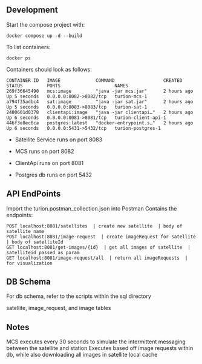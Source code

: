 ## Development

Start the compose project with: 
```
docker compose up -d --build
```

To list containers:
```
docker ps
```

Containers should look as follows:

```
CONTAINER ID   IMAGE             COMMAND                  CREATED       STATUS         PORTS                    NAMES
269f36645490   mcs:image         "java -jar mcs.jar"      2 hours ago   Up 5 seconds   0.0.0.0:8082->8082/tcp   turion-mcs-1
a794f35adbc4   sat:image         "java -jar sat.jar"      2 hours ago   Up 5 seconds   0.0.0.0:8083->8083/tcp   turion-sat-1
2400601d0378   clientapi:image   "java -jar clientapi…"   2 hours ago   Up 6 seconds   0.0.0.0:8081->8081/tcp   turion-client-api-1
446f3e8ec6ca   postgres:latest   "docker-entrypoint.s…"   2 hours ago   Up 6 seconds   0.0.0.0:5431->5432/tcp   turion-postgres-1
```

- Satellite Service runs on port 8083

- MCS runs on port 8082

- ClientApi runs on port 8081

- Postgres db runs on port 5432

## API EndPoints
Import the turion.postman_collection.json into Postman
Contains the endpoints:
```
POST localhost:8081/satellites  | create new satellite  | body of satellite name
POST localhost:8081/image-request  | create imageRequest for satellite | body of satelliteId
GET localhost:8081/get-images/{id}  | get all images of satellite  | satelliteid passed as param
GET localhost:8081/image-request/all  | return all imageRequests  | for visualization
```

## DB Schema
For db schema, refer to the scripts within the sql directory

satellite, image_request, and image tables

## Notes

MCS executes every 30 seconds to simulate the intermittent messaging between the satellite and station
Executes based off image requests within db, while also downloading all images in satellite local cache